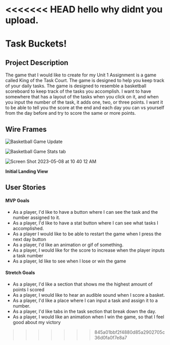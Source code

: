 <<<<<<< HEAD
hello why didnt you upload.
=======
# Task Buckets!

## Project Description 

The game that I would like to create for my Unit 1 Assignment is a game called King of the Task Court. The game is designed to help you keep track of your daily tasks. The game is designed to resemble a basketball scoreboard to keep track of the tasks you accomplish. I want to have somewhere that has a layout of the tasks when you click on it, and when you input the number of the task, it adds one, two, or three points. I want it to be able to tell you the score at the end and each day you can vs yourself from the day before and try to score the same or more points. 

## Wire Frames



![Basketball Game Update](https://user-images.githubusercontent.com/131619471/236854689-bdbf690a-d878-4f71-9956-9ace4f9113f3.jpg)

![Basketball Game Stats tab](https://user-images.githubusercontent.com/131619471/236854736-92cd4360-6cf7-4234-b50e-960c80e7ec25.jpg)

![Screen Shot 2023-05-08 at 10 40 12 AM](https://user-images.githubusercontent.com/131619471/236855461-55475b8d-8007-4f89-ac7e-609330fff1dc.jpg)


**Initial Landing View**



## User Stories

#### MVP Goals

- As a player, I'd like to have a button where I can see the task and the number assigned to it.
- As a player, I'd like to have a stat button where I can see what tasks I accomplished.
- As a player I would like to be able to restart the game when I press the next day button
- As a player, I'd like an animation or gif of something.
- As a player, I would like for the score to increase when the player inputs a task number 
- As a player, Id like to see when I lose or win the game

#### Stretch Goals

- As a player, I'd like a section that shows me the highest amount of points I scored
- As a player, I would like to hear an audible sound when I score a basket.
- As a player, I'd like a place where I can input a task and assign it to a number.
- As a player, I'd like tabs in the task section that break down the day.
- As a player, I would like an animation when I win the game, so that I feel good about my victory







>>>>>>> 845a01bbf2f4880d85a2902705c36d0fa0f7e8a7
